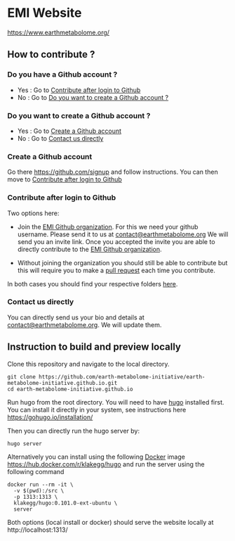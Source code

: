 # EMI Website

https://www.earthmetabolome.org/

## How to contribute ?

### Do you have a Github account ?

- Yes : Go to [Contribute after login to Github](#contribute-after-login-to-github)
- No : Go to [Do you want to create a Github account ?](#do-you-want-to-create-a-github-account)

### Do you want to create a Github account ?

- Yes : Go to [Create a Github account](#create-a-github-account)
- No : Go to [Contact us directly](#contact-us-directly)

### Create a Github account 

Go there https://github.com/signup and follow instructions.
You can then move to [Contribute after login to Github](#contribute-after-login-to-github)

### Contribute after login to Github

Two options here:

- Join the [EMI Github organization](https://github.com/earth-metabolome-initiative). For this we need your github username. Please send it to us at contact@earthmetabolome.org
We will send you an invite link. Once you accepted the invite you are able to directly contribute to the [EMI Github organization](https://github.com/earth-metabolome-initiative).

- Without joining the organization you should still be able to contribute but this will require you to make a [pull request](https://docs.github.com/en/pull-requests/collaborating-with-pull-requests/proposing-changes-to-your-work-with-pull-requests/about-pull-requests) each time you contribute. 

In both cases you should find your respective folders [here](https://github.com/earth-metabolome-initiative/earth-metabolome-initiative.github.io/tree/main/content/authors). 

### Contact us directly

You can directly send us your bio and details at contact@earthmetabolome.org. We will update them.


## Instruction to build and preview locally

Clone this repository and navigate to the local directory.

```
git clone https://github.com/earth-metabolome-initiative/earth-metabolome-initiative.github.io.git
cd earth-metabolome-initiative.github.io
```

Run hugo from the root directory.
You will need to have [hugo](https://gohugo.io/) installed first. 
You can install it directly in your system, see instructions here https://gohugo.io/installation/

Then you can directly run the hugo server by:

```
hugo server
```

Alternatively you can install using the following [Docker](https://www.docker.com/) image https://hub.docker.com/r/klakegg/hugo and run the server using the following command

```
docker run --rm -it \
  -v $(pwd):/src \
  -p 1313:1313 \
  klakegg/hugo:0.101.0-ext-ubuntu \
  server
```

Both options (local install or docker) should serve the website locally at http://localhost:1313/


